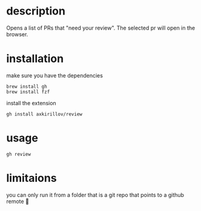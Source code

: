 # description

Opens a list of PRs that "need your review". The selected pr will open in the browser.

# installation
make sure you have the dependencies
```shell
brew install gh
brew install fzf
```
install the extension
```shell
gh install axkirillov/review
```

# usage

```shell
gh review
```

# limitaions
you can only run it from a folder that is a git repo that points to a github remote 🤷
